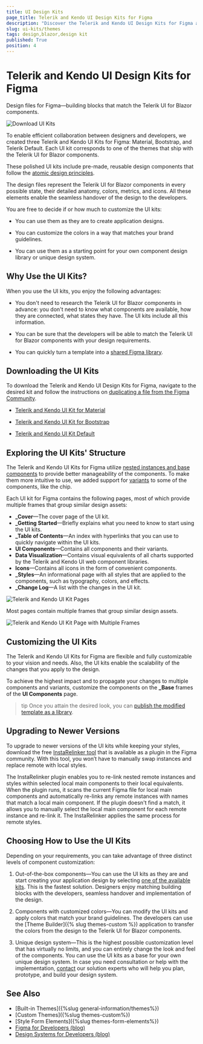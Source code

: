 ```yaml
---
title: UI Design Kits 
page_title: Telerik and Kendo UI Design Kits for Figma
description: "Discover the Telerik and Kendo UI Design Kits for Figma and learn how to use them to create stylish Blazor applications."
slug: ui-kits/themes
tags: design,blazor,design kit
published: True
position: 4
---
```


# Telerik and Kendo UI Design Kits for Figma

Design files for Figma&mdash;building blocks that match the Telerik UI for Blazor components.

<a href="https://www.figma.com/@progress" style="display: contents;" title="Download UI Kits">
<img src="./images/ui-kits-for-figma.png" alt="Download UI Kits"/>
</a>

To enable efficient collaboration between designers and developers, we created three Telerik and Kendo UI Kits for Figma: Material, Bootstrap, and Telerik Default. Each UI kit corresponds to one of the themes that ship with the Telerik UI for Blazor components.

These polished UI kits include pre-made, reusable design components that follow the [atomic design principles](https://atomicdesign.bradfrost.com/chapter-2/).

The design files represent the Telerik UI for Blazor components in every possible state, their detailed anatomy, colors, metrics, and icons. All these elements enable the seamless handover of the design to the developers.

You are free to decide if or how much to customize the UI kits:

- You can use them as they are to create application designs.

- You can customize the colors in a way that matches your brand guidelines.

- You can use them as a starting point for your own component design library or unique design system.

## Why Use the UI Kits?

When you use the UI kits, you enjoy the following advantages:

- You don't need to research the Telerik UI for Blazor components in advance: you don't need to know what components are available, how they are connected, what states they have. The UI kits include all this information.

- You can be sure that the developers will be able to match the Telerik UI for Blazor components with your design requirements.

- You can quickly turn a template into a [shared Figma library](https://www.figma.com/best-practices/components-styles-and-shared-libraries/).

## Downloading the UI Kits

To download the Telerik and Kendo UI Design Kits for Figma, navigate to the desired kit and follow the instructions on [duplicating a file from the Figma Community](https://help.figma.com/hc/en-us/articles/360038510873-Use-files-from-the-Community#Duplicate).

- [Telerik and Kendo UI Kit for Material](https://www.figma.com/community/file/971704350762479492)

- [Telerik and Kendo UI Kit for Bootstrap](https://www.figma.com/community/file/971704996235717509)

- [Telerik and Kendo UI Kit Default](https://www.figma.com/community/file/971702824494731137)

## Exploring the UI Kits' Structure

The Telerik and Kendo UI Kits for Figma utilize [nested instances and base components](https://www.figma.com/best-practices/creating-and-organizing-variants/using-variants-effectively/) to provide better manageability of the components. To make them more intuitive to use, we added support for [variants](https://help.figma.com/hc/en-us/articles/360055471353-Prepare-for-variants) to some of the components, like the chip.

Each UI kit for Figma contains the following pages, most of which provide multiple frames that group similar design assets:

* **_Cover**&mdash;The cover page of the UI kit.
* **_Getting Started**&mdash;Briefly explains what you need to know to start using the UI kits.
* **_Table of Contents**&mdash;An index with hyperlinks that you can use to quickly navigate within the UI kits.
* **UI Components**&mdash;Contains all components and their variants.
* **Data Visualization**&mdash;Contains visual equivalents of all charts supported by the Telerik and Kendo UI web component libraries.
* **Icons**&mdash;Contains all icons in the form of convenient components.
* **_Styles**&mdash;An informational page with all styles that are applied to the components, such as typography, colors, and effects.
* **_Change Log**&mdash;A list with the changes in the UI kit.

![Telerik and Kendo UI Kit Pages](./images/figma-ui-kit-pages-v1.9.png)

Most pages contain multiple frames that group similar design assets.

![Telerik and Kendo UI Kit Page with Multiple Frames](./images/figma-ui-kit-frames-v1.9.png)

## Customizing the UI Kits

The Telerik and Kendo UI Kits for Figma are flexible and fully customizable to your vision and needs. Also, the UI kits enable the scalability of the changes that you apply to the design.

To achieve the highest impact and to propagate your changes to multiple components and variants, customize the components on the **_Base** frames of the **UI Components** page.

>tip Once you attain the desired look, you can [publish the modified template as a library](https://help.figma.com/hc/en-us/articles/360041051154#h_b9cf5ead-791e-4ae2-9dd8-aded2fe54fe6).

## Upgrading to Newer Versions

To upgrade to newer versions of the UI kits while keeping your styles, download the free <a href="https://www.figma.com/community/plugin/1047874318864404919/InstaRelinker" target="_blank">InstaRelinker tool</a> that is available as a plugin in the Figma community. With this tool, you won’t have to manually swap instances and replace remote with local styles.

The InstaRelinker plugin enables you to re-link nested remote instances and styles within selected local main components to their local equivalents. When the plugin runs, it scans the current Figma file for local main components and automatically re-links any remote instances with names that match a local main component. If the plugin doesn't find a match, it allows you to manually select the local main component for each remote instance and re-link it. The InstaRelinker applies the same process for remote styles.

## Choosing How to Use the UI Kits

Depending on your requirements, you can take advantage of three distinct levels of component customization:

1. Out-of-the-box components&mdash;You can use the UI kits as they are and start creating your application design by selecting [one of the available kits](#downloading-the-ui-kits). This is the fastest solution. Designers enjoy matching building blocks with the developers, seamless handover and implementation of the design.

1. Components with customized colors&mdash;You can modify the UI kits and apply colors that match your brand guidelines. The developers can use the [Theme Builder]({% slug themes-custom %}) application to transfer the colors from the design to the Telerik UI for Blazor components.

1. Unique design system&mdash;This is the highest possible customization level that has virtually no limits, and you can entirely change the look and feel of the components. You can use the UI kits as a base for your own unique design system. In case you need consultation or help with the implementation, [contact](https://www.telerik.com/services/ui-ux-design) our solution experts who will help you plan, prototype, and build your design system.

## See Also

  * [Built-in Themes]({%slug general-information/themes%})
  * [Custom Themes]({%slug themes-custom%})
  * [Style Form Elements]({%slug themes-form-elements%})
  * [Figma for Developers (blog)](https://www.telerik.com/blogs/figma-developers)
  * [Design Systems for Developers (blog)](https://www.telerik.com/blogs/design-systems-developers)

